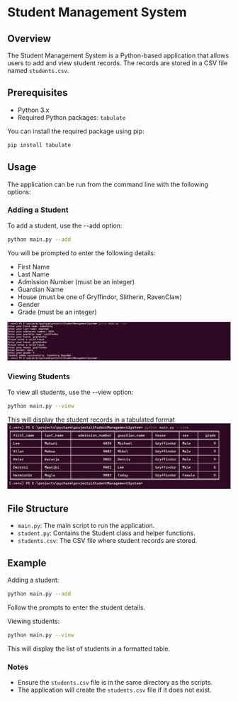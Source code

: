 # Student Management System

## Overview
The Student Management System is a Python-based application that allows users to add and view student records. The records are stored in a CSV file named `students.csv`.

## Prerequisites
- Python 3.x
- Required Python packages: `tabulate`

You can install the required package using pip:
```sh
pip install tabulate
```
## Usage
The application can be run from the command line with the following options:

### Adding a Student
To add a student, use the --add option:

```sh
python main.py --add
```
You will be prompted to enter the following details:

- First Name
- Last Name
- Admission Number (must be an integer)
- Guardian Name
- House (must be one of Gryffindor, Slitherin, RavenClaw)
- Gender
- Grade (must be an integer)

<img src="images/2.png" alt="adding a student"></img>

### Viewing Students
To view all students, use the --view option:
```sh
python main.py --view
```
This will display the student records in a tabulated format
<img src="images/1.png" alt="adding a student"></img>

## File Structure

- `main.py`: The main script to run the application.
- `student.py`: Contains the Student class and helper functions.
- `students.csv`: The CSV file where student records are stored.

## Example
Adding a student:
```sh
python main.py --add
```
Follow the prompts to enter the student details.

Viewing students:
```sh
python main.py --view
```
This will display the list of students in a formatted table.

### Notes

- Ensure the `students.csv` file is in the same directory as the scripts.
- The application will create the `students.csv` file if it does not exist.